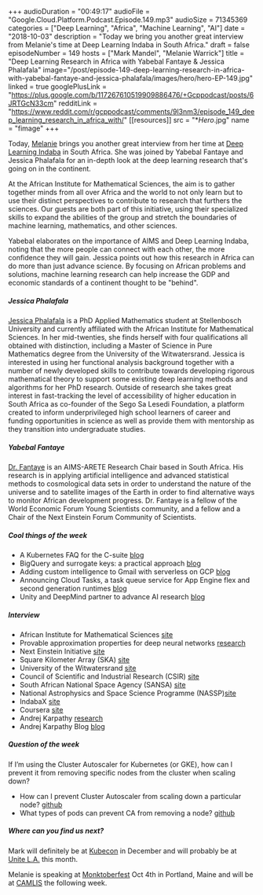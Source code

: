 +++
audioDuration = "00:49:17"
audioFile = "Google.Cloud.Platform.Podcast.Episode.149.mp3"
audioSize = 71345369
categories = ["Deep Learning", "Africa", "Machine Learning", "AI"]
date = "2018-10-03"
description = "Today we bring you another great interview from Melanie's time at Deep Learning Indaba in South Africa."
draft = false
episodeNumber = 149
hosts = ["Mark Mandel", "Melanie Warrick"]
title = "Deep Learning Research in Africa with Yabebal Fantaye & Jessica Phalafala"
image="/post/episode-149-deep-learning-research-in-africa-with-yabebal-fantaye-and-jessica-phalafala/images/hero/hero-EP-149.jpg"
linked = true
googlePlusLink = "https://plus.google.com/b/117267610519909886476/+Gcppodcast/posts/6JRTGcN33cm"
redditLink = "https://www.reddit.com/r/gcppodcast/comments/9l3nm3/episode_149_deep_learning_research_in_africa_with/"
[[resources]]
  src = "**Hero*.jpg"
  name = "fimage"
+++

Today, [Melanie](https://twitter.com/nyghtowl) brings you another great interview from her time at [Deep Learning Indaba](https://twitter.com/deepindaba) in South Africa. She was joined by Yabebal Fantaye and Jessica Phalafala for an in-depth look at the deep learning research that's going on in the continent. 

At the African Institute for Mathematical Sciences, the aim is to gather together minds from all over Africa and the world to not only learn but to use their distinct perspectives to contribute to research that furthers the sciences. Our guests are both part of this initiative, using their specialized skills to expand the abilities of the group and stretch the boundaries of machine learning, mathematics, and other sciences. 

Yabebal elaborates on the importance of AIMS and Deep Learning Indaba, noting that the more people can connect with each other, the more confidence they will gain. Jessica points out how this research in Africa can do more than just advance science. By focusing on African problems and solutions, machine learning research can help increase the GDP and economic standards of a continent thought to be "behind".

<!--more-->

##### Jessica Phalafala

[Jessica Phalafala](https://twitter.com/rjphalafala) is a PhD Applied Mathematics student at Stellenbosch University and currently affiliated with the African Institute for Mathematical Sciences. In her mid-twenties, she finds herself with four qualifications all obtained with distinction, including a Master of Science in Pure Mathematics degree from the University of the Witwatersrand. Jessica is interested in using her functional analysis background together with a number of newly developed skills to contribute towards developing rigorous mathematical theory to support some existing deep learning methods and algorithms for her PhD research. Outside of research she takes great interest in fast-tracking the level of accessibility of higher education in South Africa as co-founder of the Sego Sa Lesedi Foundation, a platform created to inform underprivileged high school learners of career and funding opportunities in science as well as provide them with mentorship as they transition into undergraduate studies.

##### Yabebal Fantaye

[Dr. Fantaye](https://twitter.com/yabebalf) is an AIMS-ARETE Research Chair based in South Africa. His research is in applying artificial intelligence and advanced statistical methods to cosmological data sets in order to understand the nature of the universe and to satellite images of the Earth in order to find alternative ways to monitor African development progress. Dr. Fantaye is a fellow of the World Economic Forum Young Scientists community, and a fellow and a Chair of the Next Einstein Forum Community of Scientists.

##### Cool things of the week

* A Kubernetes FAQ for the C-suite [blog](https://cloud.google.com/blog/products/containers-kubernetes/kubernetes-faq-for-the-c-suite)
* BigQuery and surrogate keys: a practical approach [blog](https://cloud.google.com/blog/products/data-analytics/bigquery-and-surrogate-keys-practical-approach)
* Adding custom intelligence to Gmail with serverless on GCP [blog](https://cloud.google.com/blog/products/application-development/adding-custom-intelligence-to-gmail-with-serverless-on-gcp)
* Announcing Cloud Tasks, a task queue service for App Engine flex and second generation runtimes [blog](https://cloud.google.com/blog/products/application-development/announcing-cloud-tasks-a-task-queue-service-for-app-engine-flex-and-second-generation-runtimes)
* Unity and DeepMind partner to advance AI research [blog](https://blogs.unity3d.com/2018/09/26/unity-and-deepmind-partner-to-advance-ai-research/)

##### Interview

* African Institute for Mathematical Sciences [site](https://aims.ac.za)
* Provable approximation properties for deep neural networks [research](https://www.sciencedirect.com/science/article/pii/S1063520316300033)
* Next Einstein Initiative [site](https://www.nexteinstein.org)
* Square Kilometer Array (SKA) [site](https://www.skatelescope.org)
* University of the Witwatersrand [site](http://www.wits.ac.za)
* Council of Scientific and Industrial Research (CSIR) [site](https://www.csir.co.za)
* South African National Space Agency (SANSA) [site](https://www.sansa.org.za)
* National Astrophysics and Space Science Programme (NASSP)[site](https://www.star.ac.za)
* IndabaX [site](http://www.deeplearningindaba.com/indabax.html)
* Coursera [site](https://www.coursera.org/)
* Andrej Karpathy [research](https://cs.stanford.edu/people/karpathy/)
* Andrej Karpathy Blog [blog](http://karpathy.github.io)

##### Question of the week

If I’m using the Cluster Autoscaler for Kubernetes (or GKE), how can I prevent it from removing specific nodes from the cluster when scaling down?

* How can I prevent Cluster Autoscaler from scaling down a particular node? [github](https://github.com/kubernetes/autoscaler/blob/master/cluster-autoscaler/FAQ.md#how-can-i-prevent-cluster-autoscaler-from-scaling-down-a-particular-node) 
* What types of pods can prevent CA from removing a node? [github](https://github.com/kubernetes/autoscaler/blob/master/cluster-autoscaler/FAQ.md#what-types-of-pods-can-prevent-ca-from-removing-a-node)


##### Where can you find us next?

Mark will definitely be at [Kubecon](https://events.linuxfoundation.org/events/kubecon-cloudnativecon-north-america-2018/) in December and will probably be at [Unite L.A.](https://unite.unity.com/2018/los-angeles) this month.

Melanie is speaking at [Monktoberfest](https://monktoberfest.com/) Oct 4th in Portland, Maine and will be at [CAMLIS](https://www.camlis.org) the following week.

